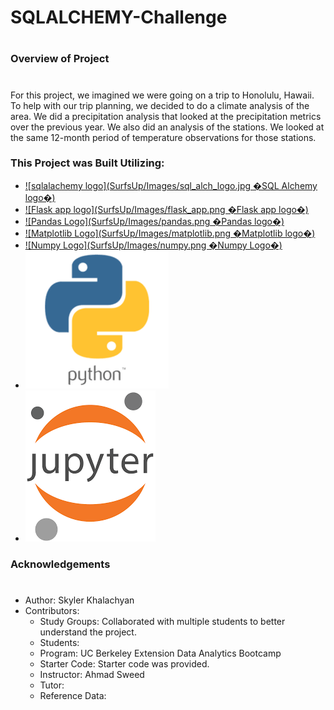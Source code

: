 # SQLALCHEMY-Challenge
#
### Overview of Project
# 
For this project, we imagined we were going on a trip to Honolulu, Hawaii. To help with our trip planning, we decided to do a climate analysis of the area. We did a precipitation analysis that looked at the precipitation metrics over the previous year. We also did an analysis of the stations. We looked at the same 12-month period of temperature observations for those stations.  

### This Project was Built Utilizing:
* [![sqlalachemy logo](SurfsUp/Images/sql_alch_logo.jpg �SQL Alchemy logo�)]( https://www.sqlalchemy.org/)
* [![Flask app logo](SurfsUp/Images/flask_app.png �Flask app logo�)]( https://flask.palletsprojects.com/en/2.3.x/) 
* [![Pandas Logo](SurfsUp/Images/pandas.png �Pandas logo�)]( https://pandas.pydata.org/docs/) 
* [![Matplotlib Logo](SurfsUp/Images/matplotlib.png �Matplotlib logo�)]( https://matplotlib.org/stable/index.html) 
* [![Numpy Logo](SurfsUp/Images/numpy.png �Numpy Logo�)]( https://numpy.org/doc/)
* [![Python Logo](SurfsUp/Images/python_logo.png "python logo")](https://www.python.org/)
* [![Jupyter Logo](SurfsUp/Images/Jupyter_logo.png "Jupyter logo")](https://jupyter.org/)


### Acknowledgements
#
* Author: Skyler Khalachyan
* Contributors:
     - Study Groups: Collaborated with multiple students to better understand the project.
     - Students:
     - Program: UC Berkeley Extension Data Analytics Bootcamp 
     - Starter Code: Starter code was provided. 
     - Instructor: Ahmad Sweed 
     - Tutor:
     - Reference Data:
      
         

